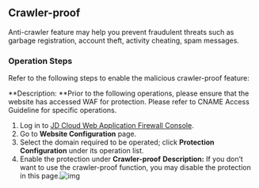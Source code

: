 ## Crawler-proof

Anti-crawler feature may help you prevent fraudulent threats such as garbage registration, account theft, activity cheating, spam messages.

### **Operation Steps**

Refer to the following steps to enable the malicious crawler-proof feature:

**Description: **Prior to the following operations, please ensure that the website has accessed WAF for protection. Please refer to CNAME Access Guideline for specific operations.

1. Log in to [JD Cloud Web Application Firewall Console](https://cloudwaf-console.jdcloud.com).
2. Go to **Website Configuration** page.
3. Select the domain required to be operated; click **Protection Configuration** under its operation list.
4. Enable the protection under **Crawler-proof** **Description:** If you don’t want to use the crawler-proof function, you may disable the protection in this page.![img](https://github.com/jdcloudcom/cn/blob/edit/image/waf-img/%E9%98%B2%E7%88%AC%E8%99%AB-1.png)
